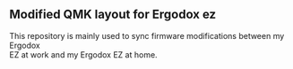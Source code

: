 ## Modified QMK layout for Ergodox ez    

This repository is mainly used to sync firmware modifications between my Ergodox  
EZ at work and my Ergodox EZ at home.  
